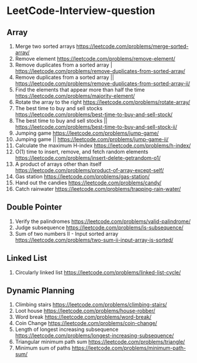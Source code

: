 # LeetCode-Interview-question

## Array

1. Merge two sorted arrays  https://leetcode.com/problems/merge-sorted-array/
2. Remove element https://leetcode.com/problems/remove-element/
3. Remove duplicates from a sorted array | https://leetcode.com/problems/remove-duplicates-from-sorted-array/
4. Remove duplicates from a sorted array || https://leetcode.com/problems/remove-duplicates-from-sorted-array-ii/
5. Find the elements that appear more than half the time https://leetcode.com/problems/majority-element/
6. Rotate the array to the right https://leetcode.com/problems/rotate-array/
7. The best time to buy and sell stocks https://leetcode.com/problems/best-time-to-buy-and-sell-stock/
8. The best time to buy and sell stocks || https://leetcode.com/problems/best-time-to-buy-and-sell-stock-ii/
9. Jumping game https://leetcode.com/problems/jump-game/
10. Jumping game || https://leetcode.com/problems/jump-game-ii/
11. Calculate the maximum H-index https://leetcode.com/problems/h-index/
12. O(1) time to insert, remove, and fetch random elements https://leetcode.com/problems/insert-delete-getrandom-o1/
13. A product of arrays other than itself https://leetcode.com/problems/product-of-array-except-self/
14. Gas station https://leetcode.com/problems/gas-station/
15. Hand out the candies https://leetcode.com/problems/candy/
16. Catch rainwater https://leetcode.com/problems/trapping-rain-water/

## Double Pointer

1. Verify the palindromes https://leetcode.com/problems/valid-palindrome/
2. Judge subsequence https://leetcode.com/problems/is-subsequence/
3. Sum of two numbers II - Input sorted array https://leetcode.com/problems/two-sum-ii-input-array-is-sorted/

## Linked List

1. Circularly linked list https://leetcode.com/problems/linked-list-cycle/

## Dynamic Planning

1. Climbing stairs https://leetcode.com/problems/climbing-stairs/
2. Loot house https://leetcode.com/problems/house-robber/
3. Word break https://leetcode.com/problems/word-break/
4. Coin Change https://leetcode.com/problems/coin-change/
5. Length of longest increasing subsequence https://leetcode.com/problems/longest-increasing-subsequence/
6. Triangular minimum path sum https://leetcode.com/problems/triangle/
7. Minimum sum of paths https://leetcode.com/problems/minimum-path-sum/